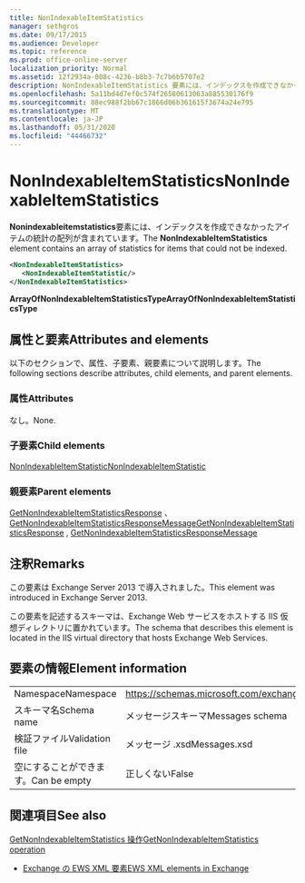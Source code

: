 ```yaml
---
title: NonIndexableItemStatistics
manager: sethgros
ms.date: 09/17/2015
ms.audience: Developer
ms.topic: reference
ms.prod: office-online-server
localization_priority: Normal
ms.assetid: 12f2934a-008c-4236-b8b3-7c7b6b5707e2
description: NonIndexableItemStatistics 要素には、インデックスを作成できなかったアイテムの統計の配列が含まれています。
ms.openlocfilehash: 5a11bd4d7ef0c574f26580613063a885530176f9
ms.sourcegitcommit: 88ec988f2bb67c1866d06b361615f3674a24e795
ms.translationtype: MT
ms.contentlocale: ja-JP
ms.lasthandoff: 05/31/2020
ms.locfileid: "44466732"
---
```

# <a name="nonindexableitemstatistics"></a><span data-ttu-id="4494f-103">NonIndexableItemStatistics</span><span class="sxs-lookup"><span data-stu-id="4494f-103">NonIndexableItemStatistics</span></span>

<span data-ttu-id="4494f-104">**Nonindexableitemstatistics**要素には、インデックスを作成できなかったアイテムの統計の配列が含まれています。</span><span class="sxs-lookup"><span data-stu-id="4494f-104">The **NonIndexableItemStatistics** element contains an array of statistics for items that could not be indexed.</span></span> 
  
```XML
<NonIndexableItemStatistics>
   <NonIndexableItemStatistic/>
</NonIndexableItemStatistics>
```

 <span data-ttu-id="4494f-105">**ArrayOfNonIndexableItemStatisticsType**</span><span class="sxs-lookup"><span data-stu-id="4494f-105">**ArrayOfNonIndexableItemStatisticsType**</span></span>
## <a name="attributes-and-elements"></a><span data-ttu-id="4494f-106">属性と要素</span><span class="sxs-lookup"><span data-stu-id="4494f-106">Attributes and elements</span></span>

<span data-ttu-id="4494f-107">以下のセクションで、属性、子要素、親要素について説明します。</span><span class="sxs-lookup"><span data-stu-id="4494f-107">The following sections describe attributes, child elements, and parent elements.</span></span>
  
### <a name="attributes"></a><span data-ttu-id="4494f-108">属性</span><span class="sxs-lookup"><span data-stu-id="4494f-108">Attributes</span></span>

<span data-ttu-id="4494f-109">なし。</span><span class="sxs-lookup"><span data-stu-id="4494f-109">None.</span></span>
  
### <a name="child-elements"></a><span data-ttu-id="4494f-110">子要素</span><span class="sxs-lookup"><span data-stu-id="4494f-110">Child elements</span></span>

[<span data-ttu-id="4494f-111">NonIndexableItemStatistic</span><span class="sxs-lookup"><span data-stu-id="4494f-111">NonIndexableItemStatistic</span></span>](nonindexableitemstatistic.md)
  
### <a name="parent-elements"></a><span data-ttu-id="4494f-112">親要素</span><span class="sxs-lookup"><span data-stu-id="4494f-112">Parent elements</span></span>

<span data-ttu-id="4494f-113">[GetNonIndexableItemStatisticsResponse](getnonindexableitemstatisticsresponse.md) 、 [GetNonIndexableItemStatisticsResponseMessage](getnonindexableitemstatisticsresponsemessage.md)</span><span class="sxs-lookup"><span data-stu-id="4494f-113">[GetNonIndexableItemStatisticsResponse](getnonindexableitemstatisticsresponse.md) , [GetNonIndexableItemStatisticsResponseMessage](getnonindexableitemstatisticsresponsemessage.md)</span></span>
  
## <a name="remarks"></a><span data-ttu-id="4494f-114">注釈</span><span class="sxs-lookup"><span data-stu-id="4494f-114">Remarks</span></span>

<span data-ttu-id="4494f-115">この要素は Exchange Server 2013 で導入されました。</span><span class="sxs-lookup"><span data-stu-id="4494f-115">This element was introduced in Exchange Server 2013.</span></span>
  
<span data-ttu-id="4494f-116">この要素を記述するスキーマは、Exchange Web サービスをホストする IIS 仮想ディレクトリに置かれています。</span><span class="sxs-lookup"><span data-stu-id="4494f-116">The schema that describes this element is located in the IIS virtual directory that hosts Exchange Web Services.</span></span>
  
## <a name="element-information"></a><span data-ttu-id="4494f-117">要素の情報</span><span class="sxs-lookup"><span data-stu-id="4494f-117">Element information</span></span>

|||
|:-----|:-----|
|<span data-ttu-id="4494f-118">Namespace</span><span class="sxs-lookup"><span data-stu-id="4494f-118">Namespace</span></span>  <br/> |https://schemas.microsoft.com/exchange/services/2006/messages  <br/> |
|<span data-ttu-id="4494f-119">スキーマ名</span><span class="sxs-lookup"><span data-stu-id="4494f-119">Schema name</span></span>  <br/> |<span data-ttu-id="4494f-120">メッセージスキーマ</span><span class="sxs-lookup"><span data-stu-id="4494f-120">Messages schema</span></span>  <br/> |
|<span data-ttu-id="4494f-121">検証ファイル</span><span class="sxs-lookup"><span data-stu-id="4494f-121">Validation file</span></span>  <br/> |<span data-ttu-id="4494f-122">メッセージ .xsd</span><span class="sxs-lookup"><span data-stu-id="4494f-122">Messages.xsd</span></span>  <br/> |
|<span data-ttu-id="4494f-123">空にすることができます。</span><span class="sxs-lookup"><span data-stu-id="4494f-123">Can be empty</span></span>  <br/> |<span data-ttu-id="4494f-124">正しくない</span><span class="sxs-lookup"><span data-stu-id="4494f-124">False</span></span>  <br/> |
   
## <a name="see-also"></a><span data-ttu-id="4494f-125">関連項目</span><span class="sxs-lookup"><span data-stu-id="4494f-125">See also</span></span>



[<span data-ttu-id="4494f-126">GetNonIndexableItemStatistics 操作</span><span class="sxs-lookup"><span data-stu-id="4494f-126">GetNonIndexableItemStatistics operation</span></span>](getnonindexableitemstatistics-operation.md)


- [<span data-ttu-id="4494f-127">Exchange の EWS XML 要素</span><span class="sxs-lookup"><span data-stu-id="4494f-127">EWS XML elements in Exchange</span></span>](ews-xml-elements-in-exchange.md)


